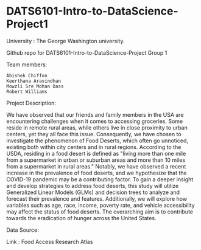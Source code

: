 
# DATS6101-Intro-to-DataScience-Project1
University : The George Washington university.

Github repo for DATS6101-Intro-to-DataScience-Project Group 1

Team members:

    Abishek Chiffon
    Keerthana Aravindhan
    Mowzli Sre Mohan Dass
    Robert Williams

Project Description:

We have observed that our friends and family members in the USA are encountering challenges
when it comes to accessing groceries. Some reside in remote rural areas, while others live in
close proximity to urban centers, yet they all face this issue. Consequently, we have chosen to
investigate the phenomenon of Food Deserts, which often go unnoticed, existing both within city
centers and in rural regions. According to the USDA, residing in a food desert is defined as
"living more than one mile from a supermarket in urban or suburban areas and more than 10
miles from a supermarket in rural areas." Notably, we have observed a recent increase in the
prevalence of food deserts, and we hypothesize that the COVID-19 pandemic may be a
contributing factor. To gain a deeper insight and develop strategies to address food deserts, this
study will utilize Generalized Linear Models (GLMs) and decision trees to analyze and forecast
their prevalence and features. Additionally, we will explore how variables such as age, race,
income, poverty rate, and vehicle accessibility may affect the status of food deserts. The
overarching aim is to contribute towards the eradication of hunger across the United States.

Data Source:

Link : Food Access Research Atlas




